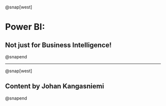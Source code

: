 @snap[west]
# Power BI: 
## Not just for Business Intelligence!
@snapend

---
@snap[west]
## Content by Johan Kangasniemi 
@snapend
